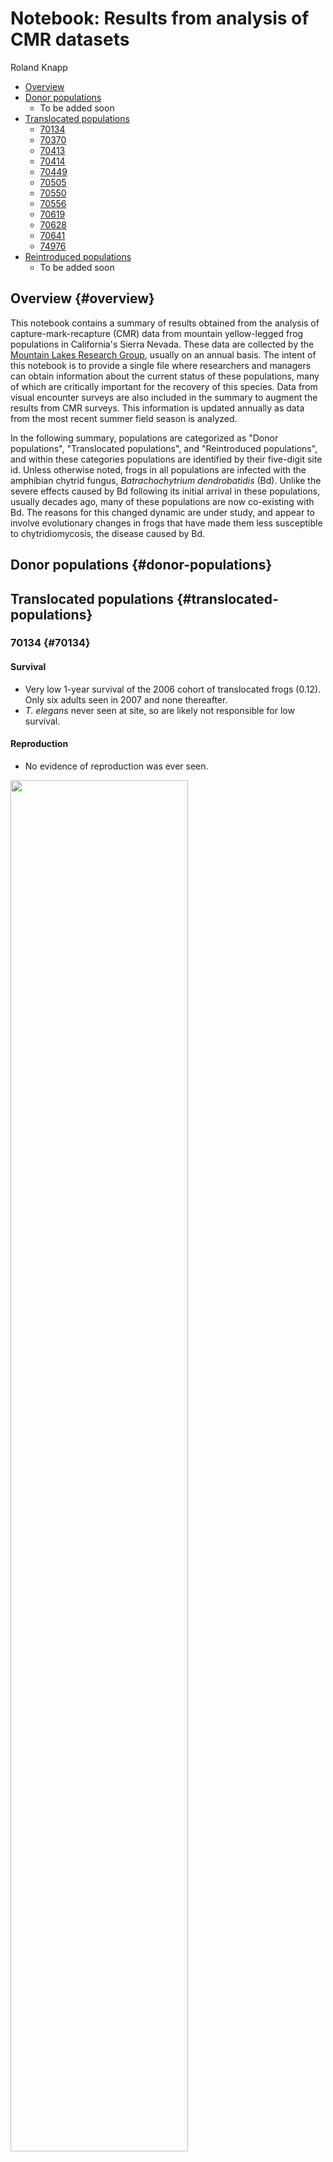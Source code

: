 # Notebook: Results from analysis of CMR datasets

Roland Knapp

-   [Overview](#overview)
-   [Donor populations](#donor-populations)
    -   To be added soon
-   [Translocated populations](#translocated-populations)
    -   [70134](#70134)
    -   [70370](#70370)
    -   [70413](#70413)
    -   [70414](#70414)
    -   [70449](#70449)
    -   [70505](#70505)
    -   [70550](#70550)
    -   [70556](#70556)
    -   [70619](#70619)
    -   [70628](#70628)
    -   [70641](#70641)
    -   [74976](#74976)
-   [Reintroduced populations](#reintroduced-populations)
    -   To be added soon

## Overview {#overview}

This notebook contains a summary of results obtained from the analysis of capture-mark-recapture (CMR) data from mountain yellow-legged frog populations in California's Sierra Nevada.
These data are collected by the [Mountain Lakes Research Group](https://mountainlakesresearch.com), usually on an annual basis.
The intent of this notebook is to provide a single file where researchers and managers can obtain information about the current status of these populations, many of which are critically important for the recovery of this species.
Data from visual encounter surveys are also included in the summary to augment the results from CMR surveys.
This information is updated annually as data from the most recent summer field season is analyzed.

In the following summary, populations are categorized as "Donor populations", "Translocated populations", and "Reintroduced populations", and within these categories populations are identified by their five-digit site id.
Unless otherwise noted, frogs in all populations are infected with the amphibian chytrid fungus, *Batrachochytrium dendrobatidis* (Bd).
Unlike the severe effects caused by Bd following its initial arrival in these populations, usually decades ago, many of these populations are now co-existing with Bd.
The reasons for this changed dynamic are under study, and appear to involve evolutionary changes in frogs that have made them less susceptible to chytridiomycosis, the disease caused by Bd.

## Donor populations {#donor-populations}

## Translocated populations {#translocated-populations}

### 70134 {#70134}

#### Survival

-   Very low 1-year survival of the 2006 cohort of translocated frogs (0.12). Only six adults seen in 2007 and none thereafter.
-   *T. elegans* never seen at site, so are likely not responsible for low survival.

#### Reproduction

-   No evidence of reproduction was ever seen.

<img src="../../out/plots/70134_mrmr_plots.png" style="width:75.0%"/>

### 70370 {#70370}

#### Survival

-   Very low 1-year survival of both the 2016 and 2018 translocated cohorts (0.04 and 0.17, respectively).
-   Habitat looks very good for *R. sierrae* for both summer and winter, so it remains unclear what the factor limiting frog survival at this site is. It is unlikely related to winter oxygen levels in the water because trout thrived here for decades.

#### Reproduction

-   No evidence of reproduction was ever observed.

#### Population size

-   Population size returned to near-zero within one year of each translocation.
-   The absence of any frogs during the 2020 survey suggests that the population is extirpated.

<img src="../../out/plots/70370_mrmr_plots.png" style="width:75.0%"/>

### 70413 {#70413}

#### Survival

-   Relatively high 1-year survival of the 2013, 2015, and 2017 cohorts of translocated frogs (0.69, 0.64, 0.56, respectively).

#### Reproduction

-   Egg masses, tadpoles, and/or subadults have been observed annually starting in 2014, with a maximum count summed across all sites of 800 in 2015.
-   Subadults were first observed in 2015 and are always seen in relatively low numbers (maximum count = 27).

#### Recruitment

-   Recruitment of new adults was first observed in 2016, and has occurred in all years since.
-   Number of new recruits seems quite regular, with 20, 15, and 24 recruits tagged in 2018, 2020, and 2021, respectively.

#### Population size

-   From 2017 to early-2021 (i.e., prior to translocation and reintroduction of 117 frogs), estimated population size across all sites was stable at approximately 50 adults in each year.
-   This population, although still relatively small given the abundant high quality habitat, appears well-established and self-sustaining.
-   The 2021 translocation and reintroduction is likely to substantially increase the population size.

<img src="../../out/plots/70413_mrmr_plots.png" style="width:75.0%"/>

### 70414 {#70414}

#### Survival

-   Very low 1-year survival of the 2006 cohort of translocated frogs (0.01), and no adults seen in 2007.
-   Number of *T. elegans* appeared to increase markedly following translocation, may have been at least partially responsible for low survival.

#### Reproduction

-   No evidence of reproduction was ever seen.

<img src="../../out/plots/70414_mrmr_plots.png" style="width:75.0%"/>

### 70449 {#70449}

#### Survival

-   Intermediate level of survival of the 2014 cohort of translocated frogs (0.35).
-   Survival of the 2017 cohort of translocated frogs was somewhat higher (0.53).
-   More frogs found dead at this site than is typically the case at other sites. Whether this is due to site characteristics (e.g., lack of hiding cover) that make carcasses easier to detect, or population characteristics (i.e., relatively low survival) is unknown.
-   Adult frogs at this site commonly feed on HYRE tadpoles and subadults and are very well-fed. It would be interesting to know whether these frogs grow quickly but have short life spans compared to frogs at higher elevations.

#### Reproduction

-   Egg masses, tadpoles, and/or subadults have been observed annually since 2015, but always in relatively small numbers (maximum count = 80 tadpoles).
-   The relatively low numbers are likely due to high habitat complexity and the fact that at this elevation tadpoles often do not aggregrate near shore.

#### Recruitment

-   Recruitment of new adults has occurred in most years since 2016, with a maximum number of 15 in 2016.
-   Substantial recruitment occurred in 2016, just two years after the first translocation. This indicates that at this relatively low elevation site, the transition from egg to adult can occur in only 1.5 years.
-   Recruitment does not appear to be particularly episodic, in contrast to what is observed at some other sites.

#### Population size

-   Population appears to have stabilized at 20-25 adults. Although smaller than hoped for, this may be a typical population size at this elevation due to predation from snakes and invertebrate predators.

<img src="../../out/plots/70449_mrmr_plots.png" style="width:75.0%"/>

### 70505 {#70505}

#### Survival

-   Low 1-year survival of the 2008, 2013, 2015, and 2017 cohorts of translocated frogs (0.19, 0.16, 0.10, 0.10).

#### Reproduction

-   Tadpoles and/or subadults seen in every year starting in 2010.
-   Counts of these life stages are generally low (\< 25), but the 200 tadpoles counted in 2018 were an obvious exception.

#### Recruitment

-   First new recruits into the adult population were observed in 2012.
-   Some recruitment of new adults occurred in most years, including 12-17 recruits per year in 2013, 2014, and 2015.

#### Population size

-   Estimated population size in the last survey year (2018) was approximately 6 adults.
-   This small population size is likely due to survival of adults being low enough to preclude population growth, even with 4 translocations and natural recruitment of adults in several years.
-   Available evidence suggests that, at best, this site will support only a small frog population, and conducting additional translocations will likely not alter that outcome.

<img src="../../out/plots/70505_mrmr_plots.png" style="width:75.0%"/>

### 70550 {#70550}

#### Survival

-   Relatively high 1-year survival of the 2006 cohort of translocated frogs (0.61).
-   Survival of 2013 cohort of translocated frogs was substantially lower (0.29).

#### Reproduction

-   Tadpoles and subadults were first observed in 2008.
-   Both life stages were observed in all subsequent surveys (2008-2021), and in much higher numbers than in any other translocated population.
-   Since 2016, tadpole counts from visual encounter surveys have often exceeded 1500 individuals.

#### Recruitment

-   The first recruit into the adult population was observed in 2010, and except for 2011, new recruits have been tagged in every subsequent year (2010, 2012-2021).
-   Recruitment magnitude is highly variable between years, with notably large recruitment events in 2016 and 2021, and lower but substantial recruitment in several additional years (2013, 2014, 2018, 2020).
-   This variation may result from an interaction between subadult survival, Bd infection, and winter severity.

#### Population size

-   Following the original translocation in 2006, the estimated population was \< 50 adults until 2013. During 2013-2015, the population increased to 100-150 adults. Since the large recruitment event in 2016, the population has fluctuated between 170 and 420 adults, with an average population size of approximately 250 adults.
-   This population is now well-established, and is large enough to serve as a donor of frogs for future frog recovery actions.
-   The 16-year mark-recapture dataset has allowed unprecedented insights into the dynamics of population establishment. It is also allowing us to test hypotheses regarding the drivers of the observed population dynamics, information that is critical for the design and implementation of future frog recovery actions.

<img src="../../out/plots/70550_mrmr_plots.png" style="width:75.0%"/>

### 70556 {#70556}

#### Survival

-   Relatively high 1-year survival of the 2018 cohort of translocated frogs (0.73).
-   Survival of 2020 cohort of translocated frogs was lower, but still high (0.61).
-   Not as high as 74976 despite both sites receiving frogs from same donor population and in the same two years.

#### Reproduction

-   Successful reproduction occurred in 2019 (based on 2nd-year tads seen in 2020), 2020 (1st-year tads), and 2021 (1st-year tads).
-   2019 cohort was not seen until 2020 (07-07) and was made up of only \~15 tadpoles. Suggests limited reproduction in 2019 and/or low survival during 2019-2020 winter.
-   2020 cohort contained at least 425 individuals, based on count conducted on 08-23. Tadpole count on 2021-07-22 indicated 350 second-year animals, suggesting high overwinter survival of first-year tadpoles compared to that shown by 2019 cohort (perhaps due to light 2020 snow year --\> long 2020 summer --\> large tadpole size going into 2021 winter).
-   2021 cohort contained approximately 435 individuals, based on count conducted on 2021-08-26.
-   First metamorphs seen in 2021 (1 on 07-22 and 13 on 08-26), small numbers likely due to small size of the 2019 cohort. Expect a substantially larger number of metamorphs in 2022 from 2021 cohort.

#### Recruitment

-   As expected for this high elevation site, no recruitment of new adults has occurred yet.
-   Unlikely that metamorphs in 2021 will grow to adult size by 2022, so recruitment may not be observed until 2023.

#### Population size

-   2021 estimated population size is approximately 25 adults.
-   All adults seen in northern 1/3 or 1/2 of lake.

<img src="../../out/plots/70556_mrmr_plots.png" style="width:75.0%"/>

### 70619 {#70619}

#### Survival

-   1-year survival of the 2008 cohort is low (0.22).
-   As seen at other sites, despite lack of gartersnakes, population declined substantially during summer 2008 following translocation. Mortality caused by Bd? Poor-quality habitat?

#### Reproduction

-   Tadpoles seen during most surveys conducted after 2011, but always in relatively small numbers (&le 25). No obvious basking habitat for tadpoles in lake due to steeply sloped littoral zone dominated by large boulders. Subadults seen occasionally.

#### Recruitment

-   Only evidence of recruitment was in 2019 when four untagged and relatively small adults were captured and tagged.

#### Population size

-   Estimated population size declined relatively rapidly during summer 2018, and since 2012 has been near zero.

<img src="../../out/plots/70619_mrmr_plots.png" style="width:75.0%"/>

### 70628 {#70628}

#### Survival

-   1-year survival of the 2020 cohort is 0.65. Seems quite high for frogs from the 72996 donor population.

#### Reproduction

-   No tadpoles seen during the 2021-08-10 VES, but hopefully will be observed during surveys in 2022.

#### Recruitment

-   No recruitment expected until at least 2024.

#### Population size

-   2021 estimated population size is approximately 17 adults

<img src="../../out/plots/70628_mrmr_plots.png" style="width:75.0%"/>

### 70641 {#70641}

#### Survival

-   The three translocated cohorts (2015, 2017, 2020) have all shown low 1-year survival (0.27, 0.16, 0.07, respectively).
-   Gartersnakes present at site, but within months of translocation frogs grow to large sizes that provide a refuge from predation.
-   Frogs at this site grow quickly and attain large sizes (up to 82 mm SVL - in 2021)

#### Reproduction

-   Reproduction in this population is difficult to assess because non-adult life stages are rarely seen due to thick littoral zone vegetation.
-   No tadpoles have been observed during VES, and the only subadult observed was in 2019.
-   However, new adult recruits have been captured, so some reproduction is obviously occurring.

#### Recruitment

-   A total of 4 new (untagged) frogs have been captured, including 1 in 2017, 2 in 2019, and 1 in 2020.

#### Population size

-   The 2021 estimated population size is near 0.

<img src="../../out/plots/70641_mrmr_plots.png" style="width:75.0%"/>

### 74976 {#74976}

#### Survival

-   Unusually high 1-year survival of the 2018 cohort of translocated frogs (0.94).
-   Survival of 2020 cohort of translocated frogs was lower, but still high (0.67).

#### Reproduction

-   Successful reproduction (as evidenced by first-year tadpoles) observed in 2019, 2020, and 2021.
-   2019 cohort contained at least 250 individuals, based on count conducted on 09-Sep-2019. Cohort appeared to experience relatively low overwinter survival (perhaps due to the heavy 2019 snow year --\> short 2019 summer --\> small tadpole size going into 2020 winter), with approximately 25 second-year tadpoles counted on 20-Aug-2020. 5 metamorphs seen during the August 2020 CMR.
-   2020 cohort contained at least 320 individuals, based on count conducted on 20-Aug-2020. Tadpole count on 25-Jun-2021 indicated 386 second-year animals, suggesting high overwinter survival of first-year tadpoles compared to that shown by 2019 cohort (perhaps due to light 2020 snow year --\> long 2020 summer --\> large tadpole size going into 2021 winter).
-   2021 cohort contained at least 305 individuals, based on count conducted on 18-Aug-2021.
-   Many subadults counted during mid-August 2021 survey (203), compared to very few in late-summer 2020.

#### Recruitment

-   First new recruits into the adult population (5) captured during mid-August 2021 CMR survey. Likely all from 2019 cohort, but large size range (41-50 mm) suggests that these adults were from animals that metamorphosed in both late-summer 2020 and early-summer 2021.

#### Population size

-   2021 estimated population size is approximately 28 adults.
-   As of mid-August 2021, frog population extends from Lower Pool outlet to 72973.
-   72973 (uppermost pond) was colonized by adults and metamorphs in
    2020. 
-   All reproduction is occurring in 74976.
-   Population seems likely to become firmly established in next few years.

<img src="../../out/plots/74976_mrmr_plots.png" style="width:75.0%"/>

## Reintroduced populations {#reintroduced-populations}
